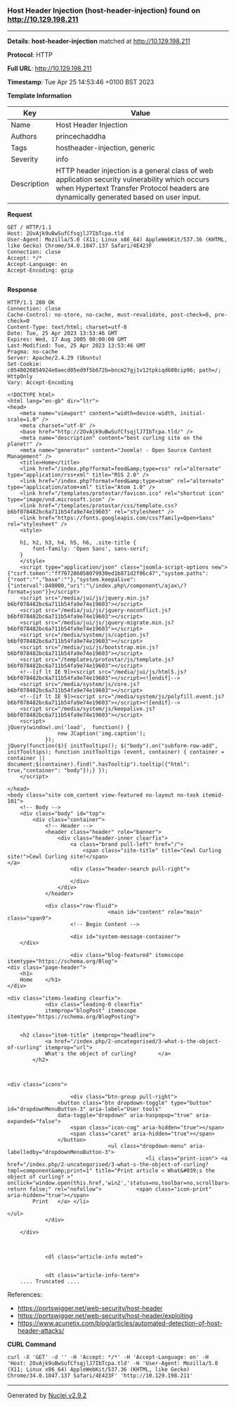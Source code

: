 ### Host Header Injection (host-header-injection) found on http://10.129.198.211
---
**Details**: **host-header-injection**  matched at http://10.129.198.211

**Protocol**: HTTP

**Full URL**: http://10.129.198.211

**Timestamp**: Tue Apr 25 14:53:46 +0100 BST 2023

**Template Information**

| Key | Value |
|---|---|
| Name | Host Header Injection |
| Authors | princechaddha |
| Tags | hostheader-injection, generic |
| Severity | info |
| Description | HTTP header injection is a general class of web application security vulnerability which occurs when Hypertext Transfer Protocol headers are dynamically generated based on user input. |

**Request**
```http
GET / HTTP/1.1
Host: 2OvAjk9uBwSufCfsqjlJ7IbTcpa.tld
User-Agent: Mozilla/5.0 (X11; Linux x86_64) AppleWebKit/537.36 (KHTML, like Gecko) Chrome/34.0.1847.137 Safari/4E423F
Connection: close
Accept: */*
Accept-Language: en
Accept-Encoding: gzip


```

**Response**
```http
HTTP/1.1 200 OK
Connection: close
Cache-Control: no-store, no-cache, must-revalidate, post-check=0, pre-check=0
Content-Type: text/html; charset=utf-8
Date: Tue, 25 Apr 2023 13:53:46 GMT
Expires: Wed, 17 Aug 2005 00:00:00 GMT
Last-Modified: Tue, 25 Apr 2023 13:53:46 GMT
Pragma: no-cache
Server: Apache/2.4.29 (Ubuntu)
Set-Cookie: c0548020854924e0aecd05ed9f5b672b=bncm27gj1v12tpkiqd608cip96; path=/; HttpOnly
Vary: Accept-Encoding

<!DOCTYPE html>
<html lang="en-gb" dir="ltr">
<head>
	<meta name="viewport" content="width=device-width, initial-scale=1.0" />
	<meta charset="utf-8" />
	<base href="http://2OvAjk9uBwSufCfsqjlJ7IbTcpa.tld/" />
	<meta name="description" content="best curling site on the planet!" />
	<meta name="generator" content="Joomla! - Open Source Content Management" />
	<title>Home</title>
	<link href="/index.php?format=feed&amp;type=rss" rel="alternate" type="application/rss+xml" title="RSS 2.0" />
	<link href="/index.php?format=feed&amp;type=atom" rel="alternate" type="application/atom+xml" title="Atom 1.0" />
	<link href="/templates/protostar/favicon.ico" rel="shortcut icon" type="image/vnd.microsoft.icon" />
	<link href="/templates/protostar/css/template.css?b6bf078482bc6a711b54fa9e74e19603" rel="stylesheet" />
	<link href="https://fonts.googleapis.com/css?family=Open+Sans" rel="stylesheet" />
	<style>

	h1, h2, h3, h4, h5, h6, .site-title {
		font-family: 'Open Sans', sans-serif;
	}
	</style>
	<script type="application/json" class="joomla-script-options new">{"csrf.token":"ff707286058079930ed1b871d2f06c47","system.paths":{"root":"","base":""},"system.keepalive":{"interval":840000,"uri":"\/index.php\/component\/ajax\/?format=json"}}</script>
	<script src="/media/jui/js/jquery.min.js?b6bf078482bc6a711b54fa9e74e19603"></script>
	<script src="/media/jui/js/jquery-noconflict.js?b6bf078482bc6a711b54fa9e74e19603"></script>
	<script src="/media/jui/js/jquery-migrate.min.js?b6bf078482bc6a711b54fa9e74e19603"></script>
	<script src="/media/system/js/caption.js?b6bf078482bc6a711b54fa9e74e19603"></script>
	<script src="/media/jui/js/bootstrap.min.js?b6bf078482bc6a711b54fa9e74e19603"></script>
	<script src="/templates/protostar/js/template.js?b6bf078482bc6a711b54fa9e74e19603"></script>
	<!--[if lt IE 9]><script src="/media/jui/js/html5.js?b6bf078482bc6a711b54fa9e74e19603"></script><![endif]-->
	<script src="/media/system/js/core.js?b6bf078482bc6a711b54fa9e74e19603"></script>
	<!--[if lt IE 9]><script src="/media/system/js/polyfill.event.js?b6bf078482bc6a711b54fa9e74e19603"></script><![endif]-->
	<script src="/media/system/js/keepalive.js?b6bf078482bc6a711b54fa9e74e19603"></script>
	<script>
jQuery(window).on('load',  function() {
				new JCaption('img.caption');
			});jQuery(function($){ initTooltips(); $("body").on("subform-row-add", initTooltips); function initTooltips (event, container) { container = container || document;$(container).find(".hasTooltip").tooltip({"html": true,"container": "body"});} });
	</script>

</head>
<body class="site com_content view-featured no-layout no-task itemid-101">
	<!-- Body -->
	<div class="body" id="top">
		<div class="container">
			<!-- Header -->
			<header class="header" role="banner">
				<div class="header-inner clearfix">
					<a class="brand pull-left" href="/">
						<span class="site-title" title="Cewl Curling site!">Cewl Curling site!</span>											</a>
					<div class="header-search pull-right">
						
					</div>
				</div>
			</header>
						
			<div class="row-fluid">
								<main id="content" role="main" class="span9">
					<!-- Begin Content -->
					
					<div id="system-message-container">
	</div>

					<div class="blog-featured" itemscope itemtype="https://schema.org/Blog">
<div class="page-header">
	<h1>
	Home	</h1>
</div>

<div class="items-leading clearfix">
			<div class="leading-0 clearfix"
			itemprop="blogPost" itemscope itemtype="https://schema.org/BlogPosting">
			

	<h2 class="item-title" itemprop="headline">
			<a href="/index.php/2-uncategorised/3-what-s-the-object-of-curling" itemprop="url">
			What's the object of curling?		</a>
		</h2>


	
<div class="icons">
	
					<div class="btn-group pull-right">
				<button class="btn dropdown-toggle" type="button" id="dropdownMenuButton-3" aria-label="User tools"
				data-toggle="dropdown" aria-haspopup="true" aria-expanded="false">
					<span class="icon-cog" aria-hidden="true"></span>
					<span class="caret" aria-hidden="true"></span>
				</button>
								<ul class="dropdown-menu" aria-labelledby="dropdownMenuButton-3">
											<li class="print-icon"> <a href="/index.php/2-uncategorised/3-what-s-the-object-of-curling?tmpl=component&amp;print=1" title="Print article < What&#039;s the object of curling? >" onclick="window.open(this.href,'win2','status=no,toolbar=no,scrollbars=yes,titlebar=no,menubar=no,resizable=yes,width=640,height=480,directories=no,location=no'); return false;" rel="nofollow">			<span class="icon-print" aria-hidden="true"></span>
		Print	</a> </li>
																			</ul>
			</div>
		
	</div>



			<dl class="article-info muted">

		
			<dt class="article-info-term">
	.... Truncated ....
```

References: 
- https://portswigger.net/web-security/host-header
- https://portswigger.net/web-security/host-header/exploiting
- https://www.acunetix.com/blog/articles/automated-detection-of-host-header-attacks/

**CURL Command**
```
curl -X 'GET' -d '' -H 'Accept: */*' -H 'Accept-Language: en' -H 'Host: 2OvAjk9uBwSufCfsqjlJ7IbTcpa.tld' -H 'User-Agent: Mozilla/5.0 (X11; Linux x86_64) AppleWebKit/537.36 (KHTML, like Gecko) Chrome/34.0.1847.137 Safari/4E423F' 'http://10.129.198.211'
```
---
Generated by [Nuclei v2.9.2](https://github.com/projectdiscovery/nuclei)